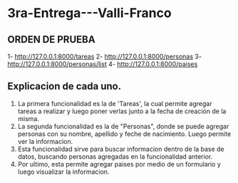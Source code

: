 # 3ra-Entrega---Valli-Franco

## ORDEN DE PRUEBA

1- http://127.0.0.1:8000/tareas
2- http://127.0.0.1:8000/personas
3- http://127.0.0.1:8000/personas/list
4- http://127.0.0.1:8000/paises

## Explicacion de cada uno.

1) La primera funcionalidad es la de 'Tareas', la cual permite agregar tareas a realizar y luego poner verlas junto a la fecha de creación de la misma.
2) La segunda funcionalidad es la de "Personas", donde se puede agregar personas con su nombre, apellido y feche de nacimiento. Luego permite ver la informacion.
3) Esta funcionalidad sirve para buscar informacion dentro de la base de datos, buscando personas agregadas en la funcionalidad anterior.
4) Por ultimo, esta permite agregar paises por medio de un formulario y luego visualizar la informacion.
